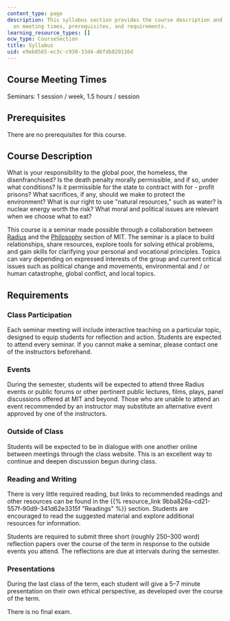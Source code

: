 ```yaml
---
content_type: page
description: This syllabus section provides the course description and information
  on meeting times, prerequisites, and requirements.
learning_resource_types: []
ocw_type: CourseSection
title: Syllabus
uid: e9eb8565-ec3c-c930-33d4-d6fdb829136d
---
```


Course Meeting Times
--------------------

Seminars: 1 session / week, 1.5 hours / session

Prerequisites
-------------

There are no prerequisites for this course.

Course Description
------------------

What is your responsibility to the global poor, the homeless, the disenfranchised? Is the death penalty morally permissible, and if so, under what conditions? Is it permissible for the state to contract with for - profit prisons? What sacrifices, if any, should we make to protect the environment? What is our right to use "natural resources," such as water? Is nuclear energy worth the risk? What moral and political issues are relevant when we choose what to eat?

This course is a seminar made possible through a collaboration between [Radius](http://radius.mit.edu/) and the [Philosophy](http://web.mit.edu/philosophy/) section of MIT. The seminar is a place to build relationships, share resources, explore tools for solving ethical problems, and gain skills for clarifying your personal and vocational principles. Topics can vary depending on expressed interests of the group and current critical issues such as political change and movements, environmental and / or human catastrophe, global conflict, and local topics.

Requirements
------------

### Class Participation

Each seminar meeting will include interactive teaching on a particular topic, designed to equip students for reflection and action. Students are expected to attend every seminar. If you cannot make a seminar, please contact one of the instructors beforehand.

### Events

During the semester, students will be expected to attend three Radius events or public forums or other pertinent public lectures, films, plays, panel discussions offered at MIT and beyond. Those who are unable to attend an event recommended by an instructor may substitute an alternative event approved by one of the instructors.

### Outside of Class

Students will be expected to be in dialogue with one another online between meetings through the class website. This is an excellent way to continue and deepen discussion begun during class.

### Reading and Writing

There is very little required reading, but links to recommended readings and other resources can be found in the {{% resource_link 9bba826a-cd21-557f-90d9-341d62e3315f "Readings" %}} section. Students are encouraged to read the suggested material and explore additional resources for information.

Students are required to submit three short (roughly 250–300 word) reflection papers over the course of the term in response to the outside events you attend. The reflections are due at intervals during the semester.

### Presentations

During the last class of the term, each student will give a 5–7 minute presentation on their own ethical perspective, as developed over the course of the term.

There is no final exam.